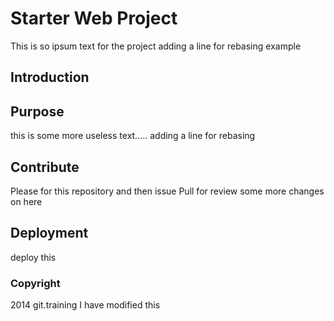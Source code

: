 # Starter Web Project
This is so ipsum text for the project
adding a line for rebasing example
## Introduction

## Purpose
this is some more useless text..... adding a line for rebasing
## Contribute
Please for this repository and then issue Pull for review
some more changes on here

## Deployment
deploy this

### Copyright
2014 git.training
I have modified this
